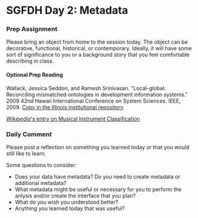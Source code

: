 # SGFDH Day 2: Metadata

### Prep Assignment 

Please bring an object from home to the session today. The object can be decorative, functional, historical, or contemporary. Ideally, it will have some sort of significance to you or a background story that you feel comfortable describing in class. 

#### Optional Prep Reading
Wallack, Jessica Seddon, and Ramesh Srinivasan. "Local-global: Reconciling mismatched ontologies in development information systems." 2009 42nd Hawaii International Conference on System Sciences. IEEE, 2009. [Copy in the Illinois institutional repository](https://www.ideals.illinois.edu/bitstream/handle/2142/15202/WallackSrinivasanICONF091.pdf?sequence=2&isAllowed=y). 

[*Wikipedia*'s entry on Musical Instrument Classification](https://en.wikipedia.org/wiki/Musical_instrument_classification)

### Daily Comment

Please post a reflection on something you learned today or that you would still like to learn. 

Some questions to consider:

* Does your data have metadata? Do you need to create metadata or additional metadata?
* What metadata might be useful or necessary for you to perform the anlysis and/or create the interface that you plan?
* What do you wish you understood better?
* Anything you learned today that was useful?
